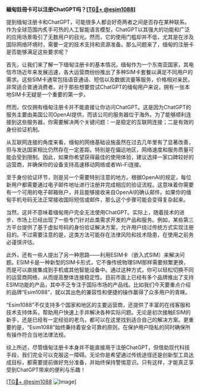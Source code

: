 **緬甸註冊卡可以注册ChatGPT吗？[[TG💪+ @esim1088](https://t.me/s/esim1088)]**

提到缅甸注册卡和ChatGPT，可能很多人都会好奇两者之间是否存在某种联系。作为全球范围内炙手可热的人工智能语言模型，ChatGPT以其强大的功能和广泛的应用场景吸引了无数用户的目光。然而，它的使用门槛却并不低，尤其是在涉及国际网络环境时，需要一定的技术支持和资源准备。那么问题来了，缅甸的注册卡是否能够满足这些要求呢？

首先，让我们来了解一下缅甸注册卡的基本情况。缅甸作为一个东南亚国家，其电信市场近年来发展迅速，各大运营商纷纷推出了多种SIM卡套餐以满足不同用户的需求。这些SIM卡通常包括语音通话、短信以及数据流量等服务，价格相对亲民，非常适合普通消费者。对于那些想要尝试ChatGPT的缅甸用户来说，拥有一张本地SIM卡无疑是一个重要的第一步。

然而，仅仅拥有缅甸注册卡并不能直接让你访问ChatGPT。这是因为ChatGPT的服务主要由美国公司OpenAI提供，而该公司的服务器位于海外。为了能够顺利连接到这些服务器，你需要解决两个关键问题：一是稳定的互联网连接；二是有效的身份验证机制。

从互联网连接的角度来看，缅甸的网络基础设施虽然在过去几年里有了显著改善，但与发达国家相比仍然存在一定差距。特别是在偏远地区，网络速度和服务质量可能会受到限制。因此，如果你希望获得最佳的使用体验，建议选择一家口碑较好的运营商，并确保你的设备支持高速移动网络或者Wi-Fi连接。

至于身份验证环节，则是另一个需要特别注意的地方。根据OpenAI的规定，每位新用户都需要通过电子邮件地址进行注册并完成相应的验证流程。这意味着你需要有一个可用的电子邮箱账户，并且能够接收来自OpenAI的确认邮件。如果你的缅甸手机号码无法正常接收国际短信或邮件，那么这个步骤可能会变得复杂起来。

当然，这并不意味着缅甸用户完全无法使用ChatGPT。实际上，随着技术的进步，市场上已经出现了一些专门针对此类需求开发的产品和服务。例如，某些第三方平台提供了基于虚拟号码的身份验证解决方案，允许用户绕过传统方式实现注册目的。不过需要注意的是，这类方法可能存在法律风险和技术隐患，在使用之前务必谨慎评估。

此外，还有一些人提出了另一种思路——利用ESIM卡（嵌入式SIM）来解决问题。ESIM卡是一种新型的SIM卡形式，它不像传统物理SIM那样需要频繁更换，而是可以直接集成到手机或其他智能设备中。通过这种方式，你可以轻松切换不同的运营商网络，从而提高整体连接稳定性。目前市面上已经有多个品牌推出了支持ESIM功能的产品，其中不乏专注于国际市场的产品线。比如我们今天要重点介绍的品牌“Esim1088”，就以其出色的兼容性和便捷的操作赢得了众多用户的青睐。

“Esim1088”不仅支持多个国家和地区的主要运营商，还提供了丰富的在线客服和技术支持体系，帮助用户快速上手并解决各种实际问题。无论是初次接触ESIM的新手，还是已经有一定经验的老鸟，都可以在这里找到适合自己的解决方案。更重要的是，“Esim1088”始终秉持着安全可靠的原则，在保护用户隐私的同时确保所有操作符合当地法律法规。

综上所述，尽管缅甸注册卡本身并不能直接用于注册ChatGPT，但借助现代科技手段，我们完全可以克服这一障碍。无论你是希望通过传统途径还是创新型工具达成目标，都需要提前做好充分准备，并始终保持警惕意识。只有这样，才能真正享受到ChatGPT带来的便利与乐趣！

[[TG💪+ @esim1088](https://t.me/s/esim1088) ![Image](https://i.postimg.cc/4NQfJmqS/Snipaste-2025-05-13-00-14-12.png)]